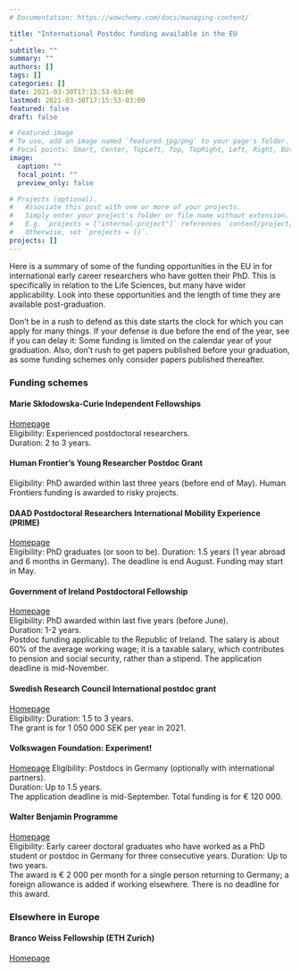 ```yaml
---
# Documentation: https://wowchemy.com/docs/managing-content/

title: "International Postdoc funding available in the EU
"
subtitle: ""
summary: ""
authors: []
tags: []
categories: []
date: 2021-03-30T17:15:53-03:00
lastmod: 2021-03-30T17:15:53-03:00
featured: false
draft: false

# Featured image
# To use, add an image named `featured.jpg/png` to your page's folder.
# Focal points: Smart, Center, TopLeft, Top, TopRight, Left, Right, BottomLeft, Bottom, BottomRight.
image:
  caption: ""
  focal_point: ""
  preview_only: false

# Projects (optional).
#   Associate this post with one or more of your projects.
#   Simply enter your project's folder or file name without extension.
#   E.g. `projects = ["internal-project"]` references `content/project/deep-learning/index.md`.
#   Otherwise, set `projects = []`.
projects: []
---
```


Here is a summary of some of the funding opportunities in the EU in for international early career researchers who have gotten their PhD. This is specifically in relation to the Life Sciences, but many have wider applicability. Look into these opportunities and the length of time they are available post-graduation.

Don’t be in a rush to defend as this date starts the clock for which you can apply for many things. If your defense is due before the end of the year, see if you can delay it: Some funding is limited on the calendar year of your graduation. Also, don’t rush to get papers published before your graduation, as some funding schemes only consider papers published thereafter.

### Funding schemes

#### Marie Skłodowska-Curie Independent Fellowships

[Homepage](https://ec.europa.eu/research/mariecurieactions/actions/individual-fellowships_en)  
Eligibility: Experienced postdoctoral researchers.  
Duration: 2 to 3 years.



#### Human Frontier’s Young Researcher Postdoc Grant

Eligibility: PhD awarded within last three years (before end of May).
Human Frontiers funding is awarded to risky projects.  

#### DAAD Postdoctoral Researchers International Mobility Experience (PRIME)

[Homepage](https://www.daad.de/en/study-and-research-in-germany/scholarships/postdoctoral-researchers-international-mobility-experience/)  
Eligibility: PhD graduates (or soon to be).
Duration: 1.5 years (1 year abroad and 6 months in Germany).
The deadline is end August. Funding may start in May.  

#### Government of Ireland Postdoctoral Fellowship

[Homepage](https://research.ie/funding/goipd/)  
Eligibility: PhD awarded within last five years (before June).  
Duration: 1-2 years.  
Postdoc funding applicable to the Republic of Ireland. The salary is about 60% of the average working wage; it is a taxable salary, which contributes to pension and social security, rather than a stipend. The application deadline is mid-November. 

#### Swedish Research Council International postdoc grant

[Homepage](https://www.vr.se/english/applyingforfunding/calls/internationalpostdocgrant.5.2c821fd116dcb0e77cb2495.html)  
Eligibility: 
Duration: 1.5 to 3 years.  
The grant is for 1 050 000 SEK per year in 2021. 
  
#### Volkswagen Foundation: Experiment!

[Homepage](https://www.volkswagenstiftung.de/en/funding/our-funding-portfolio-at-a-glance/experiment)
Eligibility: Postdocs in Germany (optionally with international partners).  
Duration: Up to 1.5 years.  
The application deadline is mid-September. Total funding is for € 120 000.  

#### Walter Benjamin Programme

[Homepage](https://www.dfg.de/en/research_funding/programmes/individual/walter_benjamin/index.html)  
Eligibility: Early career doctoral graduates who have worked as a PhD student or postdoc in Germany for three consecutive years.
Duration: Up to two years.  
The award is € 2 000 per month for a single person returning to Germany; a foreign allowance is added if working elsewhere. There is no deadline for this award.  

### Elsewhere in Europe

#### Branco Weiss Fellowship (ETH Zurich)

[Homepage](https://brancoweissfellowship.org)




